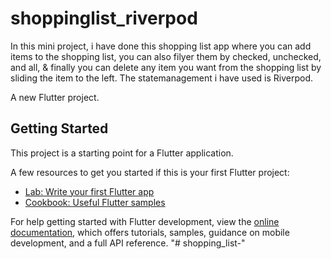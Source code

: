 # shoppinglist_riverpod
In this mini project, i have done this shopping list app
where you can add items to the shopping list, you can also 
filyer them by checked, unchecked, and all, & finally you 
can delete any item you want from the shopping list by sliding 
the item to the left. The statemanagement i have used is Riverpod.

A new Flutter project.

## Getting Started

This project is a starting point for a Flutter application.

A few resources to get you started if this is your first Flutter project:

- [Lab: Write your first Flutter app](https://docs.flutter.dev/get-started/codelab)
- [Cookbook: Useful Flutter samples](https://docs.flutter.dev/cookbook)

For help getting started with Flutter development, view the
[online documentation](https://docs.flutter.dev/), which offers tutorials,
samples, guidance on mobile development, and a full API reference.
"# shopping_list-" 
